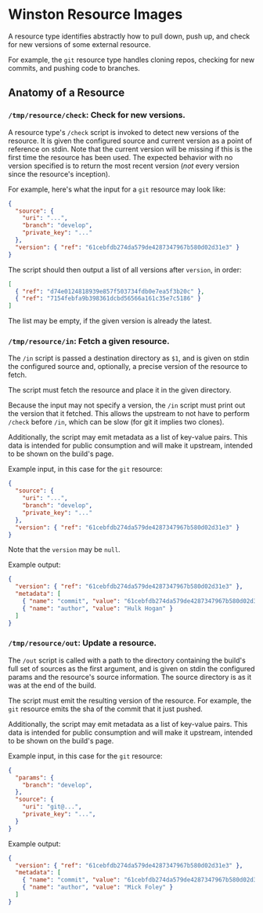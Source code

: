 # Winston Resource Images

A resource type identifies abstractly how to pull down, push up, and check for
new versions of some external resource.

For example, the `git` resource type handles cloning repos, checking for new
commits, and pushing code to branches.

## Anatomy of a Resource

### `/tmp/resource/check`: Check for new versions.

A resource type's `/check` script is invoked to detect new versions of the
resource. It is given the configured source and current version as a point of
reference on stdin. Note that the current version will be missing if this is
the first time the resource has been used. The expected behavior with no
version specified is to return the most recent version (*not* every version
since the resource's inception).

For example, here's what the input for a `git` resource may look like:

```json
{
  "source": {
    "uri": "...",
    "branch": "develop",
    "private_key": "..."
  },
  "version": { "ref": "61cebfdb274da579de4287347967b580d02d31e3" }
}
```

The script should then output a list of all versions after `version`, in order:

```json
[
  { "ref": "d74e0124818939e857f503734fdb0e7ea5f3b20c" },
  { "ref": "7154febfa9b398361dcbd56566a161c35e7c5186" }
]
```

The list may be empty, if the given version is already the latest.

### `/tmp/resource/in`: Fetch a given resource.

The `/in` script is passed a destination directory as `$1`, and is given on
stdin the configured source and, optionally, a precise version of the resource
to fetch.

The script must fetch the resource and place it in the given directory.

Because the input may not specify a version, the `/in` script must print out
the version that it fetched. This allows the upstream to not have to perform
`/check` before `/in`, which can be slow (for git it implies two clones).

Additionally, the script may emit metadata as a list of key-value pairs. This
data is intended for public consumption and will make it upstream, intended to
be shown on the build's page.

Example input, in this case for the `git` resource:

```json
{
  "source": {
    "uri": "...",
    "branch": "develop",
    "private_key": "..."
  },
  "version": { "ref": "61cebfdb274da579de4287347967b580d02d31e3" }
}
```

Note that the `version` may be `null`.

Example output:

```json
{
  "version": { "ref": "61cebfdb274da579de4287347967b580d02d31e3" },
  "metadata": [
    { "name": "commit", "value": "61cebfdb274da579de4287347967b580d02d31e3" },
    { "name": "author", "value": "Hulk Hogan" }
  ]
}
```

### `/tmp/resource/out`: Update a resource.

The `/out` script is called with a path to the directory containing the build's
full set of sources as the first argument, and is given on stdin the configured
params and the resource's source information. The source directory is as it was
at the end of the build.

The script must emit the resulting version of the resource. For example, the
`git` resource emits the sha of the commit that it just pushed.

Additionally, the script may emit metadata as a list of key-value pairs. This
data is intended for public consumption and will make it upstream, intended to
be shown on the build's page.

Example input, in this case for the `git` resource:

```json
{
  "params": {
    "branch": "develop",
  },
  "source": {
    "uri": "git@...",
    "private_key": "...",
  }
}
```

Example output:

```json
{
  "version": { "ref": "61cebfdb274da579de4287347967b580d02d31e3" },
  "metadata": [
    { "name": "commit", "value": "61cebfdb274da579de4287347967b580d02d31e3" },
    { "name": "author", "value": "Mick Foley" }
  ]
}
```
